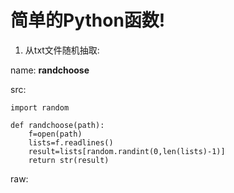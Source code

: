 # 简单的Python函数!

1. 从txt文件随机抽取:

name: **randchoose**

src:
```
import random

def randchoose(path):
	f=open(path)
	lists=f.readlines()
	result=lists[random.randint(0,len(lists)-1)]
	return str(result)
  ```
raw:
